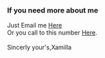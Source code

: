 ### If you need  more about me <br> 
Just Email me [Here](camillebarola842@gmail.com) <br>
Or you call to this number [Here](09700566582).<br>
                  <br>Sincerly your's,Xamilla 
<!--
**Xamilla/Xamilla** is a ✨ _special_ ✨ repository because its `README.md` (this file) appears on your GitHub profile.

Here are some ideas to get you started:

- 🔭 I’m currently working on ...
- 🌱 I’m currently learning ...
- 👯 I’m looking to collaborate on ...
- 🤔 I’m looking for help with ...
- 💬 Ask me about ...
- 📫 How to reach me: ...
- 😄 Pronouns: ...
- ⚡ Fun fact: ...
-->
